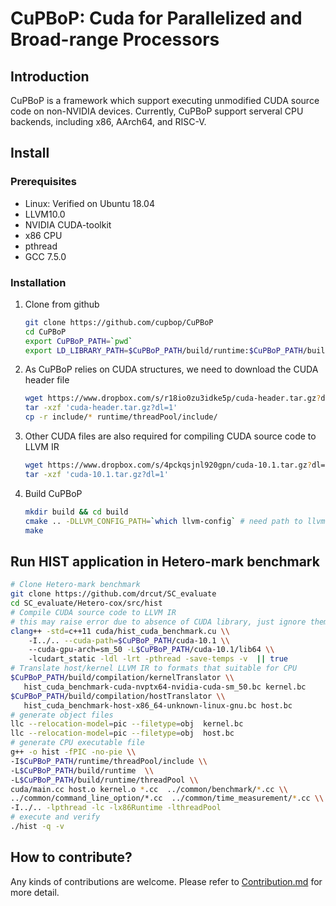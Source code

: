 # CuPBoP: Cuda for Parallelized and Broad-range Processors

## Introduction

CuPBoP is a framework which support executing unmodified CUDA source code
on non-NVIDIA devices.
Currently, CuPBoP support serveral CPU backends, including x86, AArch64, and RISC-V.

## Install

### Prerequisites

- Linux: Verified on Ubuntu 18.04
- LLVM10.0
- NVIDIA CUDA-toolkit
- x86 CPU
- pthread
- GCC 7.5.0

### Installation

1. Clone from github

   ```bash
   git clone https://github.com/cupbop/CuPBoP
   cd CuPBoP
   export CuPBoP_PATH=`pwd`
   export LD_LIBRARY_PATH=$CuPBoP_PATH/build/runtime:$CuPBoP_PATH/build/runtime/threadPool:$LD_LIBRARY_PATH
   ```

2. As CuPBoP relies on CUDA structures, we need to download the CUDA header file

   ```bash
   wget https://www.dropbox.com/s/r18io0zu3idke5p/cuda-header.tar.gz?dl=1
   tar -xzf 'cuda-header.tar.gz?dl=1'
   cp -r include/* runtime/threadPool/include/
   ```

3. Other CUDA files are also required for compiling CUDA source code to LLVM IR

   ```bash
   wget https://www.dropbox.com/s/4pckqsjnl920gpn/cuda-10.1.tar.gz?dl=1
   tar -xzf 'cuda-10.1.tar.gz?dl=1'
   ```

4. Build CuPBoP

   ```bash
   mkdir build && cd build
   cmake .. -DLLVM_CONFIG_PATH=`which llvm-config` # need path to llvm-config
   make
   ```

## Run HIST application in Hetero-mark benchmark

```bash
# Clone Hetero-mark benchmark
git clone https://github.com/drcut/SC_evaluate
cd SC_evaluate/Hetero-cox/src/hist
# Compile CUDA source code to LLVM IR
# this may raise error due to absence of CUDA library, just ignore them
clang++ -std=c++11 cuda/hist_cuda_benchmark.cu \\
    -I../.. --cuda-path=$CuPBoP_PATH/cuda-10.1 \\
    --cuda-gpu-arch=sm_50 -L$CuPBoP_PATH/cuda-10.1/lib64 \\
    -lcudart_static -ldl -lrt -pthread -save-temps -v  || true
# Translate host/kernel LLVM IR to formats that suitable for CPU
$CuPBoP_PATH/build/compilation/kernelTranslator \\
   hist_cuda_benchmark-cuda-nvptx64-nvidia-cuda-sm_50.bc kernel.bc
$CuPBoP_PATH/build/compilation/hostTranslator \\
   hist_cuda_benchmark-host-x86_64-unknown-linux-gnu.bc host.bc
# generate object files
llc --relocation-model=pic --filetype=obj  kernel.bc
llc --relocation-model=pic --filetype=obj  host.bc
# generate CPU executable file
g++ -o hist -fPIC -no-pie \\
-I$CuPBoP_PATH/runtime/threadPool/include \\
-L$CuPBoP_PATH/build/runtime  \\
-L$CuPBoP_PATH/build/runtime/threadPool \\
cuda/main.cc host.o kernel.o *.cc  ../common/benchmark/*.cc \\
../common/command_line_option/*.cc  ../common/time_measurement/*.cc \\
-I../.. -lpthread -lc -lx86Runtime -lthreadPool
# execute and verify
./hist -q -v
```

## How to contribute?

Any kinds of contributions are welcome.
Please refer to [Contribution.md](./CONTRIBUTING.md) for more detail.
